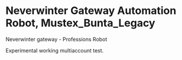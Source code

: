 Neverwinter Gateway Automation Robot, Mustex_Bunta_Legacy
========================================================

Neverwinter gateway - Professions Robot 

Experimental working multiaccount test.

